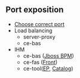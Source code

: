 ## Port exposition

* [Choose correct port](https://constellation.soprasteria.com/confluence2/display/DEP/KUBE+NODE+PORT+distribution)
* Load balancing
    * server-proxy
    * ce-bas
* IHM
    * ce-bas ([Jboss BPM](https://ce-bas.asm2.dxp.delivery/business-central/))
    * ce-fas ([Front](https://ce-fas.asm2.dxp.delivery/sopra-banking-security-login-module-web/))
    * ce-tool([EP](https://ce-tools.asm2.dxp.delivery/catalog-web/portal), [Catalog](https://ce-tools.asm2.dxp.delivery/eP_War/eba))